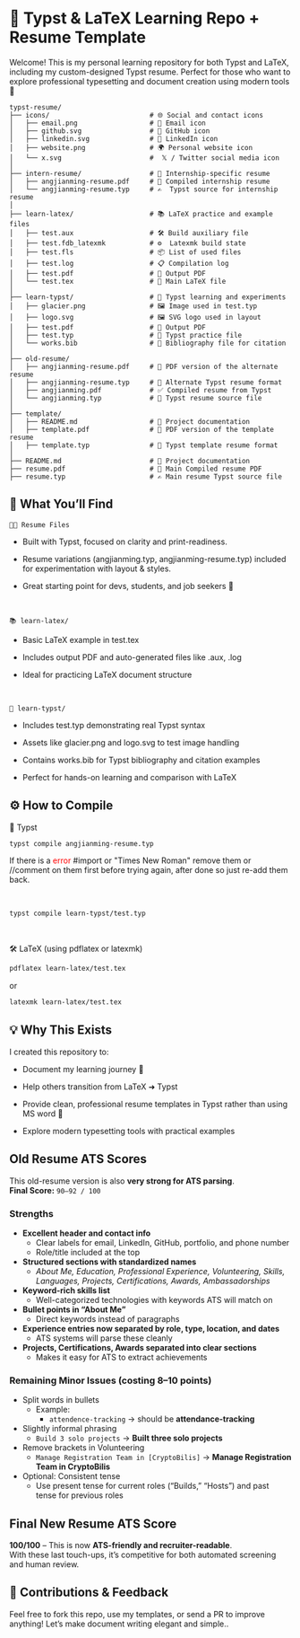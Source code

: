 # 📄 Typst & LaTeX Learning Repo + Resume Template
Welcome! This is my personal learning repository for both Typst and LaTeX, including my custom-designed Typst resume. Perfect for those who want to explore professional typesetting and document creation using modern tools 🚀

```plaintext
typst-resume/
├── icons/                         # 🌐 Social and contact icons
│   ├── email.png                  # 📧 Email icon
│   ├── github.svg                 # 🐙 GitHub icon
│   ├── linkedin.svg               # 💼 LinkedIn icon
│   ├── website.png                # 🌍 Personal website icon
│   └── x.svg                      #  𝕏 / Twitter social media icon
│
├── intern-resume/                 # 📄 Internship-specific resume
│   ├── angjianming-resume.pdf     # 📄 Compiled internship resume
│   └── angjianming-resume.typ     # ✍️  Typst source for internship resume
│
├── learn-latex/                   # 📚 LaTeX practice and example files
│   ├── test.aux                   # 🛠 Build auxiliary file
│   ├── test.fdb_latexmk           # ⚙️  Latexmk build state
│   ├── test.fls                   # 📦 List of used files
│   ├── test.log                   # 📋 Compilation log
│   ├── test.pdf                   # 📄 Output PDF
│   └── test.tex                   # 📜 Main LaTeX file
│
├── learn-typst/                   # 📘 Typst learning and experiments
│   ├── glacier.png                # 🖼 Image used in test.typ
│   ├── logo.svg                   # 🖼 SVG logo used in layout
│   ├── test.pdf                   # 📄 Output PDF
│   ├── test.typ                   # 🧪 Typst practice file
│   └── works.bib                  # 🔖 Bibliography file for citation
│
├── old-resume/
│   ├── angjianming-resume.pdf     # 📄 PDF version of the alternate resume
│   ├── angjianming-resume.typ     # 📝 Alternate Typst resume format
│   ├── angjianming.pdf            # ✅ Compiled resume from Typst
│   └── angjianming.typ            # 📄 Typst resume source file
│
├── template/
│   ├── README.md                  # 📘 Project documentation
│   ├── template.pdf               # 📄 PDF version of the template resume
│   ├── template.typ               # 📝 Typst template resume format
│   
├── README.md                      # 📘 Project documentation
├── resume.pdf                     # 📄 Main Compiled resume PDF
├── resume.typ                     # ✍️ Main resume Typst source file
```


## 🧾 What You’ll Find
`🧑‍💼 Resume Files` <br>
- Built with Typst, focused on clarity and print-readiness.

- Resume variations (angjianming.typ, angjianming-resume.typ) included for experimentation with layout & styles.

- Great starting point for devs, students, and job seekers 🎯

<br>

`📚 learn-latex/`
- Basic LaTeX example in test.tex

- Includes output PDF and auto-generated files like .aux, .log

- Ideal for practicing LaTeX document structure

<br>

`📘 learn-typst/`
- Includes test.typ demonstrating real Typst syntax

- Assets like glacier.png and logo.svg to test image handling

- Contains works.bib for Typst bibliography and citation examples

- Perfect for hands-on learning and comparison with LaTeX


## ⚙️ How to Compile
🔧 Typst
```bash
typst compile angjianming-resume.typ
```
If there is a <span style="color: red;">error</span> #import or "Times New Roman" remove them or //comment on them first before trying again, after done so just re-add them back.

<br>

```bash
typst compile learn-typst/test.typ
```
<br>

🛠 LaTeX (using pdflatex or latexmk)
```bash
pdflatex learn-latex/test.tex
```
or

```bash
latexmk learn-latex/test.tex
```

## 💡 Why This Exists
I created this repository to:

- Document my learning journey 📓

- Help others transition from LaTeX ➜ Typst

- Provide clean, professional resume templates in Typst rather than using MS word 🤮

- Explore modern typesetting tools with practical examples

## Old Resume ATS Scores

This old-resume version is also **very strong for ATS parsing**.  
**Final Score:** `90–92 / 100`

### Strengths
- **Excellent header and contact info**  
  - Clear labels for email, LinkedIn, GitHub, portfolio, and phone number  
  - Role/title included at the top
- **Structured sections with standardized names**  
  - *About Me, Education, Professional Experience, Volunteering, Skills, Languages, Projects, Certifications, Awards, Ambassadorships*
- **Keyword-rich skills list**  
  - Well-categorized technologies with keywords ATS will match on
- **Bullet points in “About Me”**  
  - Direct keywords instead of paragraphs
- **Experience entries now separated by role, type, location, and dates**  
  - ATS systems will parse these cleanly
- **Projects, Certifications, Awards separated into clear sections**  
  - Makes it easy for ATS to extract achievements

### Remaining Minor Issues (costing 8–10 points)
- Split words in bullets  
  - Example:  
    - `attendence-tracking` → should be **attendance-tracking**  
- Slightly informal phrasing  
  - `Build 3 solo projects` → **Built three solo projects**  
- Remove brackets in Volunteering  
  - `Manage Registration Team in [CryptoBilis]` → **Manage Registration Team in CryptoBilis**  
- Optional: Consistent tense  
  - Use present tense for current roles (“Builds,” “Hosts”) and past tense for previous roles

## Final New Resume ATS Score
**100/100** – This is now **ATS-friendly and recruiter-readable**.  
With these last touch-ups, it’s competitive for both automated screening and human review.


## 🙌 Contributions & Feedback
Feel free to fork this repo, use my templates, or send a PR to improve anything!
Let’s make document writing elegant and simple..

